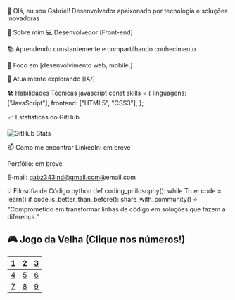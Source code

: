 👋 Olá, eu sou Gabriel!
Desenvolvedor apaixonado por tecnologia e soluções inovadoras

🚀 Sobre mim
💻 Desenvolvedor [Front-end]

📚 Aprendendo constantemente e compartilhando conhecimento

🎯 Foco em [desenvolvimento web, mobile.]

🌱 Atualmente explorando [IA/]

🛠 Habilidades Técnicas
javascript
const skills = {
  linguagens: ["JavaScript"],
  frontend: ["HTML5", "CSS3"],
};

📈 Estatísticas do GitHub


![GitHub Stats](https://github-readme-stats.vercel.app/api?username=Gabrobot5&show_icons=true&theme=tokyonight)

📫 Como me encontrar
LinkedIn: em breve

Portfólio: em breve

E-mail: gabz343ind@gmail.com@email.com

💡 Filosofia de Código
python
def coding_philosophy():
    while True:
        code = learn()
        if code.is_better_than_before():
            share_with_community()
⭐ "Comprometido em transformar linhas de código em soluções que fazem a diferença."

## 🎮 Jogo da Velha (Clique nos números!)
| [1️](https://github.com/Gabrobot5?tab=repositories) | [2️](https://github.com/Gabrobot5) | [3️](https://github.com) |
|---|---|---|
| [4️](#) | [5️](#) | [6️](#) |
| [7️](#) | [8️](#) | [9️](#) |

<!--
**Gabrobot5/Gabrobot5** is a ✨ _special_ ✨ repository because its `README.md` (this file) appears on your GitHub profile.

Here are some ideas to get you started:

- 🔭 I’m currently working on ...
- 🌱 I’m currently learning ...
- 👯 I’m looking to collaborate on ...
- 🤔 I’m looking for help with ...
- 💬 Ask me about ...
- 📫 How to reach me: ...
- 😄 Pronouns: ...
- ⚡ Fun fact: ...
-->
